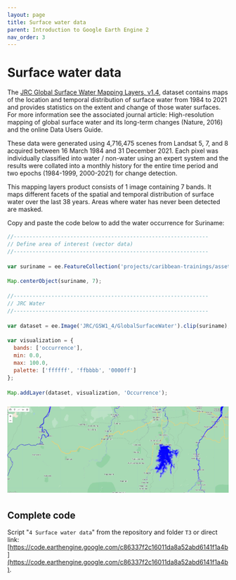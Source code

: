 ```yaml
---
layout: page
title: Surface water data
parent: Introduction to Google Earth Engine 2
nav_order: 3
---
```


# Surface water data

The [JRC Global Surface Water Mapping Layers, v1.4](https://developers.google.com/earth-engine/datasets/catalog/JRC_GSW1_4_GlobalSurfaceWater), dataset contains maps of the location and temporal distribution of surface water from 1984 to 2021 and provides statistics on the extent and change of those water surfaces. For more information see the associated journal article: High-resolution mapping of global surface water and its long-term changes (Nature, 2016) and the online Data Users Guide.

These data were generated using 4,716,475 scenes from Landsat 5, 7, and 8 acquired between 16 March 1984 and 31 December 2021. Each pixel was individually classified into water / non-water using an expert system and the results were collated into a monthly history for the entire time period and two epochs (1984-1999, 2000-2021) for change detection.

This mapping layers product consists of 1 image containing 7 bands. It maps different facets of the spatial and temporal distribution of surface water over the last 38 years. Areas where water has never been detected are masked.

Copy and paste the code below to add the water occurrence for Suriname:

```javascript
//--------------------------------------------------------------
// Define area of interest (vector data)
//--------------------------------------------------------------

var suriname = ee.FeatureCollection('projects/caribbean-trainings/assets/suriname-2023/boundary');

Map.centerObject(suriname, 7);

//--------------------------------------------------------------
// JRC Water
//--------------------------------------------------------------

var dataset = ee.Image('JRC/GSW1_4/GlobalSurfaceWater').clip(suriname);

var visualization = {
  bands: ['occurrence'],
  min: 0.0,
  max: 100.0,
  palette: ['ffffff', 'ffbbbb', '0000ff']
};

Map.addLayer(dataset, visualization, 'Occurrence');
```

<img align="center" src="../images/intro-gee/fig53.png" vspace="10" width="700">

## Complete code

Script "`4 Surface water data`" from the repository and folder `T3` or direct link:
[https://code.earthengine.google.com/c86337f2c16011da8a52abd6141f1a4b](https://code.earthengine.google.com/c86337f2c16011da8a52abd6141f1a4b).
